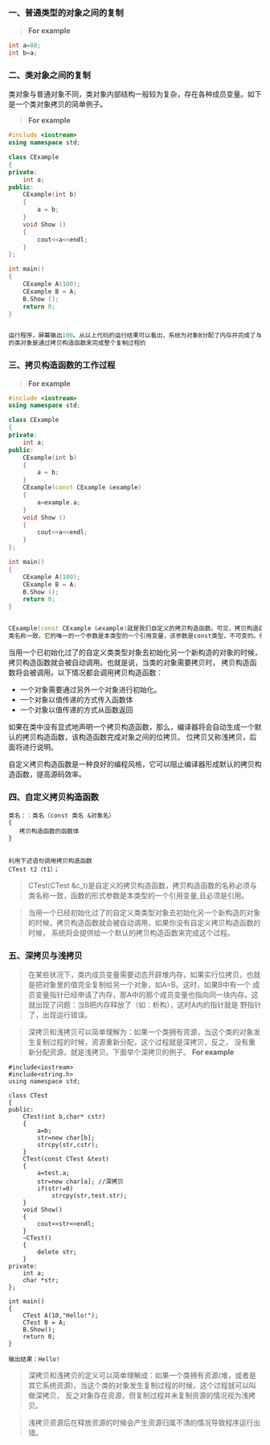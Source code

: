 ### 一、普通类型的对象之间的复制
> **For example**
```cpp
int a=88;
int b=a; 
```

### 二、类对象之间的复制

类对象与普通对象不同，类对象内部结构一般较为复杂，存在各种成员变量。如下是一个类对象拷贝的简单例子。 
> **For example**
```cpp
#include <iostream>
using namespace std;

class CExample
{
private:
    int a;
public:
    CExample(int b)
    {
        a = b;
    }
    void Show ()
    {
        cout<<a<<endl;
    }
};

int main()
{
    CExample A(100);
    CExample B = A;
    B.Show ();
    return 0;
}


运行程序，屏幕输出100。从以上代码的运行结果可以看出，系统为对象B分配了内存并完成了与对象A的复制过程。就类对象而言，相同类型
的类对象是通过拷贝构造函数来完成整个复制过程的
```
### 三、拷贝构造函数的工作过程
> **For example**
```cpp
#include <iostream>
using namespace std;

class CExample
{
private:
    int a;
public:
    CExample(int b)
    {
        a = b;
    }
    CExample(const CExample &example)
    {
        a=example.a;
    }
    void Show ()
    {
        cout<<a<<endl;
    }
};

int main()
{
    CExample A(100);
    CExample B = A;
    B.Show ();
    return 0;
}


CExample(const CExample &example)就是我们自定义的拷贝构造函数。可见，拷贝构造函数是一种特殊的构造函数，函数的名称必须和
类名称一致，它的唯一的一个参数是本类型的一个引用变量，该参数是const类型，不可变的。例如：类X的拷贝构造函数的形式为X(X &x)。
```

当用一个已初始化过了的自定义类类型对象去初始化另一个新构造的对象的时候，拷贝构造函数就会被自动调用。也就是说，当类的对象需要拷贝时，
拷贝构造函数将会被调用。以下情况都会调用拷贝构造函数：
* 一个对象需要通过另外一个对象进行初始化。
* 一个对象以值传递的方式传入函数体 
* 一个对象以值传递的方式从函数返回 

如果在类中没有显式地声明一个拷贝构造函数，那么，编译器将会自动生成一个默认的拷贝构造函数，该构造函数完成对象之间的位拷贝。
位拷贝又称浅拷贝，后面将进行说明。

自定义拷贝构造函数是一种良好的编程风格，它可以阻止编译器形成默认的拷贝构造函数，提高源码效率。

### 四、自定义拷贝构造函数
````
类名：：类名（const 类名 &对象名）
{
   拷贝构造函数的函数体
}


利用下述语句调用拷贝构造函数
CTest t2（t1）；
````

>CTest(CTest &c_t)是自定义的拷贝构造函数，拷贝构造函数的名称必须与类名称一致，函数的形式参数是本类型的一个引用变量,且必须是引用。

>当用一个已经初始化过了的自定义类类型对象去初始化另一个新构造的对象的时候，拷贝构造函数就会被自动调用，如果你没有自定义拷贝构造函数的时候，
系统将会提供给一个默认的拷贝构造函数来完成这个过程。

### 五、深拷贝与浅拷贝

>在某些状况下，类内成员变量需要动态开辟堆内存，如果实行位拷贝，也就是把对象里的值完全复制给另一个对象，如A=B。这时，如果B中有一个
成员变量指针已经申请了内存，那A中的那个成员变量也指向同一块内存。这就出现了问题：当B把内存释放了（如：析构），这时A内的指针就是
野指针了，出现运行错误。

>深拷贝和浅拷贝可以简单理解为：如果一个类拥有资源，当这个类的对象发生复制过程的时候，资源重新分配，这个过程就是深拷贝，反之，
没有重新分配资源，就是浅拷贝。下面举个深拷贝的例子。
> **For example**
````
#include<iostream>
#include<string.h>
using namespace std;

class CTest
{
public:
    CTest(int b,char* cstr)
    {
        a=b;
        str=new char[b];
        strcpy(str,cstr);
    }
    CTest(const CTest &test)
    {
        a=test.a;
        str=new char[a]; //深拷贝
        if(str!=0)
            strcpy(str,test.str);
    }
    void Show()
    {
        cout<<str<<endl;
    }
    ~CTest()
    {
        delete str;
    }
private:
    int a;
    char *str;
};

int main()
{
    CTest A(10,"Hello!");
    CTest B = A;
    B.Show();
    return 0;
}

输出结果：Hello!
````
>深拷贝和浅拷贝的定义可以简单理解成：如果一个类拥有资源(堆，或者是其它系统资源)，当这个类的对象发生复制过程的时候，这个过程就可以叫做深拷贝，
反之对象存在资源，但复制过程并未复制资源的情况视为浅拷贝。

>浅拷贝资源后在释放资源的时候会产生资源归属不清的情况导致程序运行出错。
